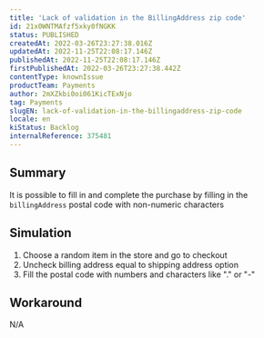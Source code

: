 ```yaml
---
title: 'Lack of validation in the BillingAddress zip code'
id: 21x0WNTMAfzf5xky0fNGKK
status: PUBLISHED
createdAt: 2022-03-26T23:27:38.016Z
updatedAt: 2022-11-25T22:08:17.146Z
publishedAt: 2022-11-25T22:08:17.146Z
firstPublishedAt: 2022-03-26T23:27:38.442Z
contentType: knownIssue
productTeam: Payments
author: 2mXZkbi0oi061KicTExNjo
tag: Payments
slugEN: lack-of-validation-in-the-billingaddress-zip-code
locale: en
kiStatus: Backlog
internalReference: 375481
---
```


## Summary


It is possible to fill in and complete the purchase by filling in the `billingAddress` postal code with non-numeric characters



## Simulation



1. Choose a random item in the store and go to checkout
2. Uncheck billing address equal to shipping address option
3. Fill the postal code with numbers and characters like "." or "-"



## Workaround


N/A

